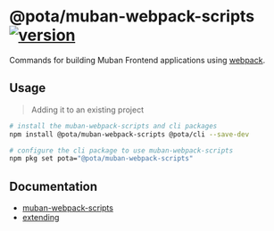# @pota/muban-webpack-scripts [![version](https://img.shields.io/npm/v/@pota/muban-webpack-scripts.svg?label=%20)](https://npmjs.org/package/@pota/muban-webpack-scripts)

Commands for building Muban Frontend applications using
[webpack](https://github.com/webpack/webpack).

## Usage

> Adding it to an existing project

```bash
# install the muban-webpack-scripts and cli packages
npm install @pota/muban-webpack-scripts @pota/cli --save-dev

# configure the cli package to use muban-webpack-scripts
npm pkg set pota="@pota/muban-webpack-scripts"
```

## Documentation

- [muban-webpack-scripts](https://mediamonks.github.io/pota/scripts/muban-webpack)
- [extending](https://github.com/mediamonks/pota/blob/main/core/cli/docs/extending.md)
